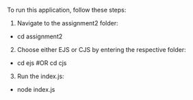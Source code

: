 To run this application, follow these steps:

1. Navigate to the assignment2 folder: 
- cd assignment2

2. Choose either EJS or CJS by entering the respective folder: 
- cd ejs #OR cd cjs

3. Run the index.js: 
- node index.js